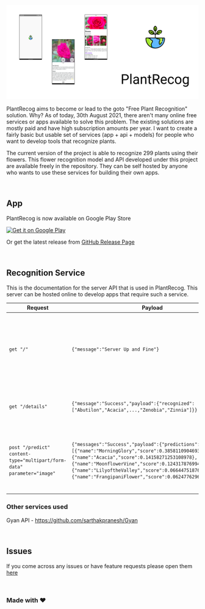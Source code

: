 <img src="./repoAssets/banner.png" />

<br />

PlantRecog aims to become or lead to the goto "Free Plant Recognition" solution. Why? As of today, 30th August 2021, there aren't many online free services or apps available to solve this problem. The existing solutions are mostly paid and have high subscription amounts per year. I want to create a fairly basic but usable set of services (app + api + models) for people who want to develop tools that recognize plants.

The current version of the project is able to recognize 299 plants using their flowers. This flower recognition model and API developed under this project are available freely in the repository. They can be self hosted by anyone who wants to use these services for building their own apps.

<br />

## App
PlantRecog is now available on Google Play Store

<a href="https://play.google.com/store/apps/details?id=com.plantrecog"><img alt="Get it on Google Play" src="https://play.google.com/intl/en_us/badges/images/generic/en-play-badge.png" height=60px /></a>

Or get the latest release from [GitHub Release Page](https://github.com/sarthakpranesh/PlantRecog/releases)

<br />

## Recognition Service
This is the documentation for the server API that is used in PlantRecog. This server can be hosted online to develop apps that require such a service.

| Request | Payload | Description |
| --- | --- | --- |
| `get "/"` | `{"message":"Server Up and Fine"}` | Index route to make sure server is running, Heroku puts the server to sleep so it'll be great to call this in start of your app to wake the server up |
| `get "/details"` | `{"message":"Success","payload":{"recognized":["Abutilon","Acacia",...,"Zenobia","Zinnia"]}}` | Get all the recognized classes for the latest model available on the server |
| `post "/predict" content-type="multipart/form-data" parameter="image"` | `{"messages":"Success","payload":{"predictions":[{"name":"MorningGlory","score":0.38581109046936035},{"name":"Acacia","score":0.14158271253108978},{"name":"MoonflowerVine","score":0.12431787699460983},{"name":"LilyoftheValley","score":0.06644751876592636},{"name":"FrangipaniFlower","score":0.062477629631757736}]}}` | Post plant image using `multipart/form-data`, parameter name should be `image` and the route will provide the top 5 prediction for the plant image |

### Other services used
Gyan API - https://github.com/sarthakpranesh/Gyan

<br />

## Issues
If you come across any issues or have feature requests please open them [here](https://github.com/sarthakpranesh/PlantRecog/issues)

<br />

<h3>Made with ♥</h3>

